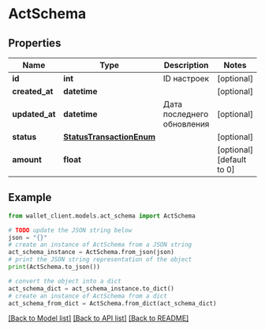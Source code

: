 # ActSchema


## Properties

Name | Type | Description | Notes
------------ | ------------- | ------------- | -------------
**id** | **int** | ID настроек | [optional] 
**created_at** | **datetime** |  | [optional] 
**updated_at** | **datetime** | Дата последнего обновления | [optional] 
**status** | [**StatusTransactionEnum**](StatusTransactionEnum.md) |  | [optional] 
**amount** | **float** |  | [optional] [default to 0]

## Example

```python
from wallet_client.models.act_schema import ActSchema

# TODO update the JSON string below
json = "{}"
# create an instance of ActSchema from a JSON string
act_schema_instance = ActSchema.from_json(json)
# print the JSON string representation of the object
print(ActSchema.to_json())

# convert the object into a dict
act_schema_dict = act_schema_instance.to_dict()
# create an instance of ActSchema from a dict
act_schema_from_dict = ActSchema.from_dict(act_schema_dict)
```
[[Back to Model list]](../README.md#documentation-for-models) [[Back to API list]](../README.md#documentation-for-api-endpoints) [[Back to README]](../README.md)


